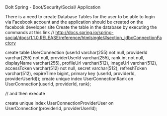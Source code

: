 DoIt Spring - Boot/Security/Social/ Application


There is a need to create Database Tables for the user to be able to login via Facebook account and the application
should be created on the facebook developer site
Create the table in the database by executing the commands at this link
        // http://docs.spring.io/spring-social/docs/1.1.0.RELEASE/reference/htmlsingle/#section_jdbcConnectionFactory

create table UserConnection (userId varchar(255) not null,
    providerId varchar(255) not null,
    providerUserId varchar(255),
    rank int not null,
    displayName varchar(255),
    profileUrl varchar(512),
    imageUrl varchar(512),
    accessToken varchar(512) not null,
    secret varchar(512),
    refreshToken varchar(512),
    expireTime bigint,
    primary key (userId, providerId, providerUserId));
create unique index UserConnectionRank on UserConnection(userId, providerId, rank);


// and then execute

create unique index UserConnectionProviderUser on UserConnection(providerId, providerUserId);
